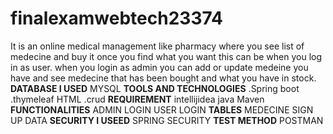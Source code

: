# finalexamwebtech23374
It is an online medical management like pharmacy where you see list of medecine and buy it once you find what you want 
this can be when you log in  as user.
when you login as admin you can add or update medeine you have and see medecine that has been bought and what you have in stock.
**DATABASE I USED**
MYSQL
**TOOLS AND TECHNOLOGIES**
.Spring boot
.thymeleaf
HTML
.crud
**REQUIREMENT**
intellijidea
java
Maven
**FUNCTIONALITIES**
ADMIN LOGIN 
USER LOGIN
**TABLES**
MEDECINE
SIGN UP DATA
**SECURITY I USEED**
SPRING SECURITY
**TEST METHOD**
POSTMAN
